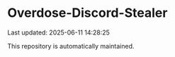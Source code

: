 # Overdose-Discord-Stealer

Last updated: 2025-06-11 14:28:25

This repository is automatically maintained.
